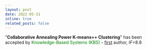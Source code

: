 ```yaml
---
layout: post
date: 2022-05-31
inline: true
related_posts: false
---
```


"**Collaborative Annealing Power K-means++ Clustering**" has been accepted by <font color=green>Knowledge-Based Systems (KBS)</font> - <u>first</u> author, *IF*=8.8


